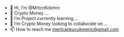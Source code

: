 - 👋 Hi, I’m @MrtcnKckmrc
- 👀  Crypto Money ...
- 🌱  I’m Project currently learning ...
- 💞️  I’m Crypto Money looking to collaborate on ...
- 📫  How to reach me mertcankucukmeric@gmail.com

<!---
MrtcnKckmrc/MrtcnKckmrc is a ✨ special ✨ repository because its `README.md` (this file) appears on your GitHub profile.
You can click the Preview link to take a look at your changes.
--->
